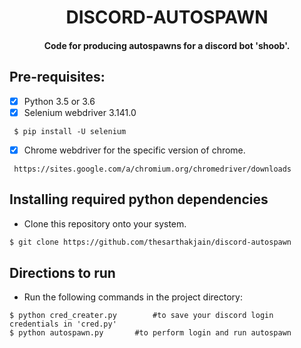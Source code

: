 <p align="center">
	<h1 align="center"> DISCORD-AUTOSPAWN </h1>
  <h4 align="center"> Code for producing autospawns for a discord bot 'shoob'. <h4>
</p>


## Pre-requisites:
- [X] Python 3.5 or 3.6
- [X] Selenium webdriver 3.141.0
```
 $ pip install -U selenium
 ```
- [X] Chrome webdriver for the specific version of chrome.
```
 https://sites.google.com/a/chromium.org/chromedriver/downloads
 ```
 
 
## Installing required python dependencies

- Clone this repository onto your system.
```bash
$ git clone https://github.com/thesarthakjain/discord-autospawn
```


## Directions to run

- Run the following commands in the project directory:
```
$ python cred_creater.py		#to save your discord login credentials in 'cred.py'
$ python autospawn.py		#to perform login and run autospawn
```
